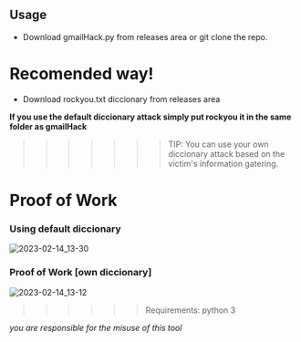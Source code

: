 ## Usage

* Download gmailHack.py from releases area or git clone the repo.

# Recomended way!

* Download rockyou.txt diccionary from releases area

**If you use the default diccionary attack simply put rockyou it in the same folder as gmailHack**

>>>>>>> TIP: You can use your own diccionary attack based on the victim's information gatering.

# Proof of Work

### Using default diccionary

![2023-02-14_13-30](https://user-images.githubusercontent.com/97669969/218752197-1b988710-e69b-4bfb-bcd6-37df8f26aa91.png)


### Proof of Work [own diccionary]



![2023-02-14_13-12](https://user-images.githubusercontent.com/97669969/218752634-42fa62b0-2a00-41e8-8801-62c405c90e2e.png)


>>>>>> Requirements: python 3



*you are responsible for the misuse of this tool*






